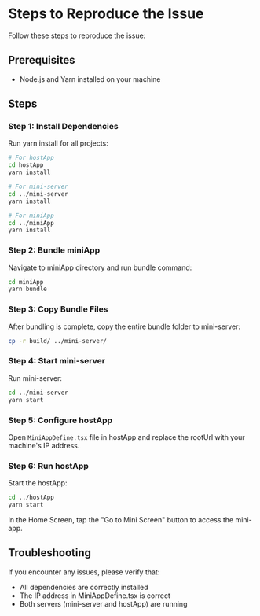 # Steps to Reproduce the Issue

Follow these steps to reproduce the issue:

## Prerequisites

- Node.js and Yarn installed on your machine

## Steps

### Step 1: Install Dependencies

Run yarn install for all projects:

```bash
# For hostApp
cd hostApp
yarn install

# For mini-server
cd ../mini-server
yarn install

# For miniApp
cd ../miniApp
yarn install
```

### Step 2: Bundle miniApp

Navigate to miniApp directory and run bundle command:

```bash
cd miniApp
yarn bundle
```

### Step 3: Copy Bundle Files

After bundling is complete, copy the entire bundle folder to mini-server:

```bash
cp -r build/ ../mini-server/
```

### Step 4: Start mini-server

Run mini-server:

```bash
cd ../mini-server
yarn start
```

### Step 5: Configure hostApp

Open `MiniAppDefine.tsx` file in hostApp and replace the rootUrl with your machine's IP address.

### Step 6: Run hostApp

Start the hostApp:

```bash
cd ../hostApp
yarn start
```

In the Home Screen, tap the "Go to Mini Screen" button to access the mini-app.

## Troubleshooting

If you encounter any issues, please verify that:

- All dependencies are correctly installed
- The IP address in MiniAppDefine.tsx is correct
- Both servers (mini-server and hostApp) are running
